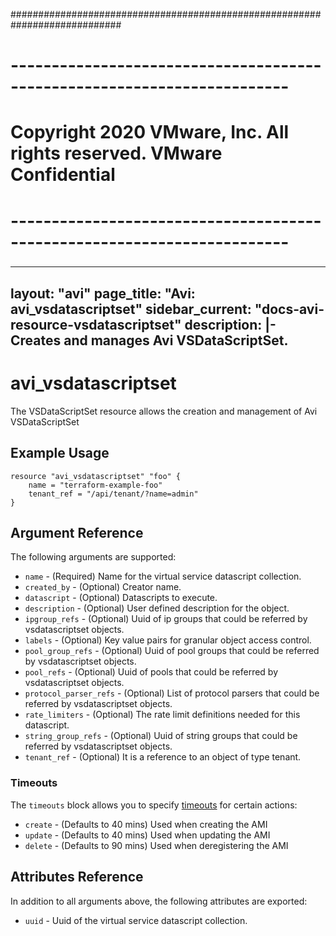 ############################################################################
# ------------------------------------------------------------------------
# Copyright 2020 VMware, Inc.  All rights reserved. VMware Confidential
# ------------------------------------------------------------------------
###

---
layout: "avi"
page_title: "Avi: avi_vsdatascriptset"
sidebar_current: "docs-avi-resource-vsdatascriptset"
description: |-
  Creates and manages Avi VSDataScriptSet.
---

# avi_vsdatascriptset

The VSDataScriptSet resource allows the creation and management of Avi VSDataScriptSet

## Example Usage

```hcl
resource "avi_vsdatascriptset" "foo" {
    name = "terraform-example-foo"
    tenant_ref = "/api/tenant/?name=admin"
}
```

## Argument Reference

The following arguments are supported:

* `name` - (Required) Name for the virtual service datascript collection.
* `created_by` - (Optional) Creator name.
* `datascript` - (Optional) Datascripts to execute.
* `description` - (Optional) User defined description for the object.
* `ipgroup_refs` - (Optional) Uuid of ip groups that could be referred by vsdatascriptset objects.
* `labels` - (Optional) Key value pairs for granular object access control.
* `pool_group_refs` - (Optional) Uuid of pool groups that could be referred by vsdatascriptset objects.
* `pool_refs` - (Optional) Uuid of pools that could be referred by vsdatascriptset objects.
* `protocol_parser_refs` - (Optional) List of protocol parsers that could be referred by vsdatascriptset objects.
* `rate_limiters` - (Optional) The rate limit definitions needed for this datascript.
* `string_group_refs` - (Optional) Uuid of string groups that could be referred by vsdatascriptset objects.
* `tenant_ref` - (Optional) It is a reference to an object of type tenant.


### Timeouts

The `timeouts` block allows you to specify [timeouts](https://www.terraform.io/docs/configuration/resources.html#timeouts) for certain actions:

* `create` - (Defaults to 40 mins) Used when creating the AMI
* `update` - (Defaults to 40 mins) Used when updating the AMI
* `delete` - (Defaults to 90 mins) Used when deregistering the AMI

## Attributes Reference

In addition to all arguments above, the following attributes are exported:

* `uuid` -  Uuid of the virtual service datascript collection.

